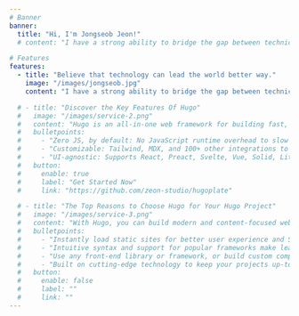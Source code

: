 ```yaml
---
# Banner
banner:
  title: "Hi, I'm Jongseob Jeon!"
  # content: "I have a strong ability to bridge the gap between technical requirements and business needs. \n\n Passionate about knowledge sharing, mentor teams, lead technical tutorials. \n\n Continuously learning and staying ahead of AI trends, I am dedicated to driving business value and innovation through cutting-edge AI technologies."

# Features
features:
  - title: "Believe that technology can lead the world better way."
    image: "/images/jongseob.jpg"
    content: "I have a strong ability to bridge the gap between technical requirements and business needs. \n\n Passionate about knowledge sharing, mentor teams, lead technical tutorials. \n\n Continuously learning and staying ahead of AI trends, I am dedicated to driving business value and innovation through cutting-edge AI technologies."

  # - title: "Discover the Key Features Of Hugo"
  #   image: "/images/service-2.png"
  #   content: "Hugo is an all-in-one web framework for building fast, content-focused websites. It offers a range of exciting features for developers and website creators. Some of the key features are:"
  #   bulletpoints:
  #     - "Zero JS, by default: No JavaScript runtime overhead to slow you down."
  #     - "Customizable: Tailwind, MDX, and 100+ other integrations to choose from."
  #     - "UI-agnostic: Supports React, Preact, Svelte, Vue, Solid, Lit and more."
  #   button:
  #     enable: true
  #     label: "Get Started Now"
  #     link: "https://github.com/zeon-studio/hugoplate"

  # - title: "The Top Reasons to Choose Hugo for Your Hugo Project"
  #   image: "/images/service-3.png"
  #   content: "With Hugo, you can build modern and content-focused websites without sacrificing performance or ease of use."
  #   bulletpoints:
  #     - "Instantly load static sites for better user experience and SEO."
  #     - "Intuitive syntax and support for popular frameworks make learning and using Hugo a breeze."
  #     - "Use any front-end library or framework, or build custom components, for any project size."
  #     - "Built on cutting-edge technology to keep your projects up-to-date with the latest web standards."
  #   button:
  #     enable: false
  #     label: ""
  #     link: ""
---
```

